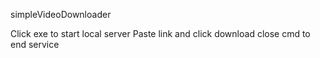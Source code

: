 simpleVideoDownloader 

Click exe to start local server
Paste link and click download
close cmd to end service
